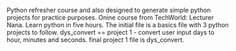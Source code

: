 Python refresher course and also designed to generate simple python projects for practice purposes.  Onine course from TechWorld: Lecturer Nana.  Learn python in five hours.  The initial file is a basics file with 3 python projects to follow.
dys_convert == project 1  - convert user input days to hour, minutes and seconds.
 final project 1 file is dys_convert.